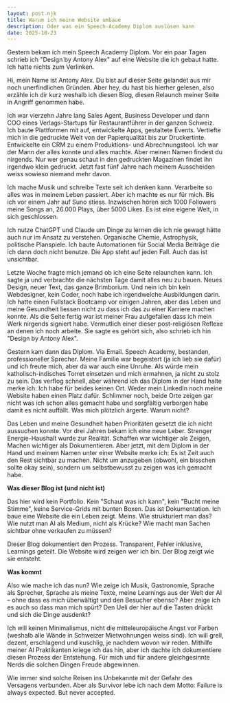 ```yaml
---
layout: post.njk
title: Warum ich meine Website umbaue
description: Oder was ein Speech-Academy Diplom auslösen kann
date: 2025-10-23
---
```

Gestern bekam ich mein Speech Academy Diplom. Vor ein paar Tagen schrieb ich "Design by Antony Alex" auf eine Website die ich gebaut hatte. Ich hatte nichts zum Verlinken.

Hi, mein Name ist Antony Alex. Du bist auf dieser Seite gelandet aus mir noch unerfindlichen Gründen. Aber hey, du hast bis hierher gelesen, also erzähle ich dir kurz weshalb ich diesen Blog, diesen Relaunch meiner Seite in Angriff genommen habe.

Ich war vierzehn Jahre lang Sales Agent, Business Developer und dann COO eines Verlags-Startups für Restaurantführer in der ganzen Schweiz. Ich baute Plattformen mit auf, entwickelte Apps, gestaltete Events. Vertiefte mich in die gedruckte Welt von der Papierqualität bis zur Druckertinte. Entwickelte ein CRM zu einem Produktions- und Abrechnungstool. Ich war der Mann der alles konnte und alles machte. Aber meinen Namen findest du nirgends. Nur wer genau schaut in den gedruckten Magazinen findet ihn irgendwo klein gedruckt. Jetzt fast fünf Jahre nach meinem Ausscheiden weiss sowieso niemand mehr davon. 

Ich mache Musik und schreibe Texte seit ich denken kann. Verarbeite so alles was in meinem Leben passiert. Aber ich machte es nur für mich. Bis ich vor einem Jahr auf Suno stiess. Inzwischen hören sich 1000 Followers meine Songs an, 26.000 Plays, über 5000 Likes. Es ist eine eigene Welt, in sich geschlossen.

Ich nutze ChatGPT und Claude um Dinge zu lernen die ich nie gewagt hätte auch nur im Ansatz zu verstehen. Organische Chemie, Astrophysik, politische Planspiele. Ich baute Automationen für Social Media Beiträge die ich dann doch nicht benutze. Die App steht auf jeden Fall. Auch das ist unsichtbar.

Letzte Woche fragte mich jemand ob ich eine Seite relaunchen kann. Ich sagte ja und verbrachte die nächsten Tage damit alles neu zu bauen. Neues Design, neuer Text, das ganze Brimborium. Und nein ich bin kein Webdesigner, kein Coder, noch habe ich irgendwelche Ausbildungen darin. Ich hatte einen Fullstack Bootcamp vor einigen Jahren, aber das Leben und meine Gesundheit liessen nicht zu dass ich das zu einer Karriere machen konnte. Als die Seite fertig war ist meiner Frau aufgefallen dass ich mein Werk nirgends signiert habe. Vermutlich einer dieser post-religiösen Reflexe an denen ich noch arbeite. Sie sagte es gehört sich, also schrieb ich hin "Design by Antony Alex".

Gestern kam dann das Diplom. Via Email. Speech Academy, bestanden, professioneller Sprecher. Meine Familie war begeistert (ja ich lieb sie dafür) und ich freute mich, aber da war auch eine Unruhe. Als würde mein katholisch-indisches Torret einsetzen und mich ermahnen, ja nicht zu stolz zu sein. Das verflog schnell, aber während ich das Diplom in der Hand halte merke ich: Ich habe für beides keinen Ort. Weder mein LinkedIn noch meine Website haben einen Platz dafür. Schlimmer noch, beide Orte zeigen gar nicht was ich schon alles gemacht habe und sorgfältig verborgen habe damit es nicht auffällt. Was mich plötzlich ärgerte. Warum nicht?

Das Leben und meine Gesundheit haben Prioritäten gesetzt die ich nicht aussuchen konnte. Vor drei Jahren bekam ich eine neue Leber. Strenger Energie-Haushalt wurde zur Realität. Schaffen war wichtiger als Zeigen, Machen wichtiger als Dokumentieren. Aber jetzt, mit dem Diplom in der Hand und meinem Namen unter einer Website merke ich: Es ist Zeit auch den Rest sichtbar zu machen. Nicht um anzugeben (obwohl, ein bisschen sollte okay sein), sondern um selbstbewusst zu zeigen was ich gemacht habe.

**Was dieser Blog ist (und nicht ist)**

Das hier wird kein Portfolio. Kein "Schaut was ich kann", kein "Bucht meine Stimme", keine Service-Grids mit bunten Boxen. Das ist Dokumentation. Ich baue eine Website die ein Leben zeigt. Meins. Wie strukturiert man das? Wie nutzt man AI als Medium, nicht als Krücke? Wie macht man Sachen sichtbar ohne verkaufen zu müssen?

Dieser Blog dokumentiert den Prozess. Transparent, Fehler inklusive, Learnings geteilt. Die Website wird zeigen wer ich bin. Der Blog zeigt wie sie entsteht.

**Was kommt**

Also wie mache ich das nun? Wie zeige ich Musik, Gastronomie, Sprache als Sprecher, Sprache als meine Texte, meine Learnings aus der Welt der AI – ohne dass es mich überwältigt und den Besucher ebenso? Aber zeige ich es auch so dass man mich spürt? Den Ueli der hier auf die Tasten drückt und sich die Dinge ausdenkt?

Ich will keinen Minimalismus, nicht die mitteleuropäische Angst vor Farben (weshalb alle Wände in Schweizer Mietwohnungen weiss sind). Ich will grell, dezent, erschlagend und kuschlig, je nachdem wovon wir reden. Mithilfe meiner AI Praktikanten kriege ich das hin, aber ich dachte ich dokumentiere diesen Prozess der Entstehung. Für mich und für andere gleichgesinnte Nerds die solchen Dingen Freude abgewinnen.

Wie immer sind solche Reisen ins Unbekannte mit der Gefahr des Versagens verbunden. Aber als Survivor lebe ich nach dem Motto: Failure is always expected. But never accepted.